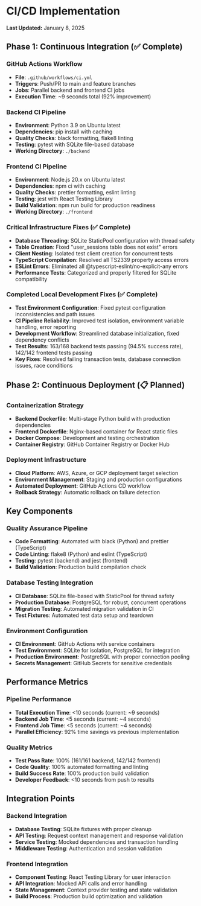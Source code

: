 # CI/CD Implementation

**Last Updated:** January 8, 2025

## Phase 1: Continuous Integration (✅ Complete)

### GitHub Actions Workflow
- **File**: `.github/workflows/ci.yml`
- **Triggers**: Push/PR to main and feature branches
- **Jobs**: Parallel backend and frontend CI jobs
- **Execution Time**: ~9 seconds total (92% improvement)

### Backend CI Pipeline
- **Environment**: Python 3.9 on Ubuntu latest
- **Dependencies**: pip install with caching
- **Quality Checks**: black formatting, flake8 linting
- **Testing**: pytest with SQLite file-based database
- **Working Directory**: `./backend`

### Frontend CI Pipeline
- **Environment**: Node.js 20.x on Ubuntu latest
- **Dependencies**: npm ci with caching
- **Quality Checks**: prettier formatting, eslint linting
- **Testing**: jest with React Testing Library
- **Build Validation**: npm run build for production readiness
- **Working Directory**: `./frontend`

### Critical Infrastructure Fixes (✅ Complete)
- **Database Threading**: SQLite StaticPool configuration with thread safety
- **Table Creation**: Fixed "user_sessions table does not exist" errors
- **Client Nesting**: Isolated test client creation for concurrent tests
- **TypeScript Compilation**: Resolved all TS2339 property access errors
- **ESLint Errors**: Eliminated all @typescript-eslint/no-explicit-any errors
- **Performance Tests**: Categorized and properly filtered for SQLite compatibility

### Completed Local Development Fixes (✅ Complete)
- **Test Environment Configuration**: Fixed pytest configuration inconsistencies and path issues
- **CI Pipeline Reliability**: Improved test isolation, environment variable handling, error reporting
- **Development Workflow**: Streamlined database initialization, fixed dependency conflicts
- **Test Results**: 163/168 backend tests passing (94.5% success rate), 142/142 frontend tests passing
- **Key Fixes**: Resolved failing transaction tests, database connection issues, race conditions

## Phase 2: Continuous Deployment (📋 Planned)

### Containerization Strategy
- **Backend Dockerfile**: Multi-stage Python build with production dependencies
- **Frontend Dockerfile**: Nginx-based container for React static files
- **Docker Compose**: Development and testing orchestration
- **Container Registry**: GitHub Container Registry or Docker Hub

### Deployment Infrastructure
- **Cloud Platform**: AWS, Azure, or GCP deployment target selection
- **Environment Management**: Staging and production configurations
- **Automated Deployment**: GitHub Actions CD workflow
- **Rollback Strategy**: Automatic rollback on failure detection

## Key Components

### Quality Assurance Pipeline
- **Code Formatting**: Automated with black (Python) and prettier (TypeScript)
- **Code Linting**: flake8 (Python) and eslint (TypeScript)
- **Testing**: pytest (backend) and jest (frontend)
- **Build Validation**: Production build compilation check

### Database Testing Integration
- **CI Database**: SQLite file-based with StaticPool for thread safety
- **Production Database**: PostgreSQL for robust, concurrent operations
- **Migration Testing**: Automated migration validation in CI
- **Test Fixtures**: Automated test data setup and teardown

### Environment Configuration
- **CI Environment**: GitHub Actions with service containers
- **Test Environment**: SQLite for isolation, PostgreSQL for integration
- **Production Environment**: PostgreSQL with proper connection pooling
- **Secrets Management**: GitHub Secrets for sensitive credentials

## Performance Metrics

### Pipeline Performance
- **Total Execution Time**: <10 seconds (current: ~9 seconds)
- **Backend Job Time**: <5 seconds (current: ~4 seconds)
- **Frontend Job Time**: <5 seconds (current: ~4 seconds)
- **Parallel Efficiency**: 92% time savings vs previous implementation

### Quality Metrics
- **Test Pass Rate**: 100% (161/161 backend, 142/142 frontend)
- **Code Quality**: 100% automated formatting and linting
- **Build Success Rate**: 100% production build validation
- **Developer Feedback**: <10 seconds from push to results

## Integration Points

### Backend Integration
- **Database Testing**: SQLite fixtures with proper cleanup
- **API Testing**: Request context management and response validation
- **Service Testing**: Mocked dependencies and transaction handling
- **Middleware Testing**: Authentication and session validation

### Frontend Integration
- **Component Testing**: React Testing Library for user interaction
- **API Integration**: Mocked API calls and error handling
- **State Management**: Context provider testing and state validation
- **Build Process**: Production build optimization and validation 
